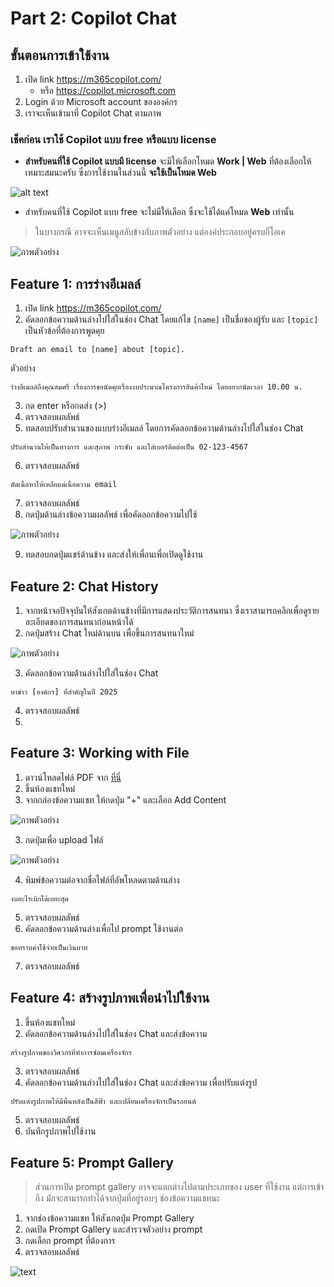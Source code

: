 # Part 2: Copilot Chat



## ขั้นตอนการเข้าใช้งาน

1. เปิด link https://m365copilot.com/
   - หรือ https://copilot.microsoft.com
2. Login ด้วย Microsoft account ขององค์กร
3. เราจะเห็นเข้ามาที่ Copilot Chat ตามภาพ


### เช็คก่อน เราใช้ Copilot แบบ free หรือแบบ license

- **สำหรับคนที่ใช้ Copilot แบบมี license** จะมีให้เลือกโหมด **Work | Web** ที่ต้องเลือกให้เหมาะสมนะครับ ซึ่งการใช้งานในส่วนนี้ **จะใช้เป็นโหมด Web** 

![alt text](<../images/Screenshot 2568-08-22 at 00.18.40.png>)

- สำหรับคนที่ใช้ Copilot แบบ free จะไม่มีให้เลือก ซึ่งจะใช้ได้แค่โหมด **Web** เท่านั้น



> ในบางกรณี อาจจะเห็นเมนูสลับข้างกับภาพตัวอย่าง แต่องค์ประกอบอยู่ครบก็โอเค

![ภาพตัวอย่าง](../images/2025-08-21_22-17-41.png)

## Feature 1: การร่างอีเมลล์

1. เปิด link https://m365copilot.com/ 
2. คัดลอกข้อความด้านล่างไปใส่ในช่อง Chat โดยแก้ไข `[name]` เป็นชื่อของผู้รับ และ `[topic]` เป็นหัวข้อที่ต้องการพูดคุย

```
Draft an email to [name] about [topic].
```

ตัวอย่าง

```
ร่างอีเมลล์ถึงคุณสมศรี เรื่องการขอนัดคุยเรื่องงบประมาณโครงการสินค้าใหม่ โดยอยากนัดเวลา 10.00 น.
```

3. กด enter หรือกดส่ง (>)
4. ตรวจสอบผลลัพธ์ 
5. ทดสอบปรับสำนวนของแบบร่างอีเมลล์ โดยการคัดลอกข้อความด้านล่างไปใส่ในช่อง Chat

```
ปรับสำนวนให้เป็นทางการ และสุภาพ กระชับ และใส่เบอร์ติดต่อเป็น 02-123-4567
```

6. ตรวจสอบผลลัพธ์ 

```
ตัดเนื้อหาให้เหลือแค่เนื้อความ email
```

7. ตรวจสอบผลลัพธ์ 
8. กดปุ่มด้านล่างข้อความผลลัพธ์ เพื่อคัดลอกข้อความไปใช้

![ภาพตัวอย่าง](../images/2025-08-21_23-49-05.png)

9. ทดสอบกดปุ่มแชร์ด้านข้าง และส่งให้เพื่อนเพื่อเปิดดูใช้งาน 

## Feature 2: Chat History 

1. จากหน้าจอปัจจุบันให้สังเกตด้านข้างที่มีการแสดงประวัติการสนทนา ซึ่งเราสามารถคลิกเพื่อดูรายละเอียดของการสนทนาก่อนหน้าได้
2. กดปุ่มสร้าง Chat ใหม่ด้านบน เพื่อขึ้นการสนทนาใหม่

![ภาพตัวอย่าง](../images/2025-08-21_23-40-38.png)

3. คัดลอกข้อความด้่านล่างไปใส่ในช่อง Chat 

```
หาข่าว [องค์กร] ที่สำคัญในปี 2025
```

4. ตรวจสอบผลลัพธ์ 
5. 

## Feature 3: Working with File

1. ดาวน์โหลดไฟล์ PDF จาก [ที่นี่](https://github.com/teerasej/ai-for-everyone/blob/main/files/Expenses_Policy.pdf)
2. ขึ้นห้องแชทใหม่
3. จากกล่องข้อความแชท ให้กดปุ่ม "+" และเลือก Add Content 

![ภาพตัวอย่าง](../images/2025-08-22_00-04-37.png)

3. กดปุ่มเพื่อ upload ไฟล์ 

![ภาพตัวอย่าง](../images/2025-08-22_00-04-52.png)

4. พิมพ์ข้อความต่อจากชื่อไฟล์ที่อัพโหลดตามด้านล่าง

```
งบอะไรเบิกได้เยอะสุด 
```

5. ตรวจสอบผลลัพธ์
6. คัดลอกข้อความด้านล่างเพื่อไป prompt ใช้งานต่อ

```
ขอทราบค่าใช้จ่ายเป็นเงินบาท
```

7. ตรวจสอบผลลัพธ์

## Feature 4: สร้างรูปภาพเพื่อนำไปใช้งาน 

1. ขึ้นห้องแชทใหม่
2. คัดลอกข้อความด้านล่างไปใส่ในช่อง Chat และส่งข้อความ

```
สร้างรูปภาพของวิศวกรที่ทำการซ่อมเครื่องจักร
```

3. ตรวจสอบผลลัพธ์
4. คัดลอกข้อความด้านล่างไปใส่ในช่อง Chat และส่งข้อความ เพื่อปรับแต่งรูป

```
ปรับแต่งรูปภาพให้มีพื้นหลังเป็นสีฟ้า และเปลี่ยนเครื่องจักรเป็นรถยนต์
```

5. ตรวจสอบผลลัพธ์
6. บันทึกรูปภาพไปใช้งาน

## Feature 5: Prompt Gallery 

> ส่วนการเปิด prompt gallery อาจจะแตกต่างไปตามประเภทของ user ที่ใช้งาน แต่การเข้าถึง มักจะสามารถทำได้จากปุ่มที่อยู่รอบๆ ช่องข้อความแชทนะ

1. จากช่องข้อความแชท ให้สังเกตปุ่ม Prompt Gallery 
2. กดเปิด Prompt Gallery และสำรวจตัวอย่าง prompt 
3. กดเลือก prompt ที่ต้องการ
4. ตรวจสอบผลลัพธ์

![text](../images/2025-08-22_08-59-51.png)


